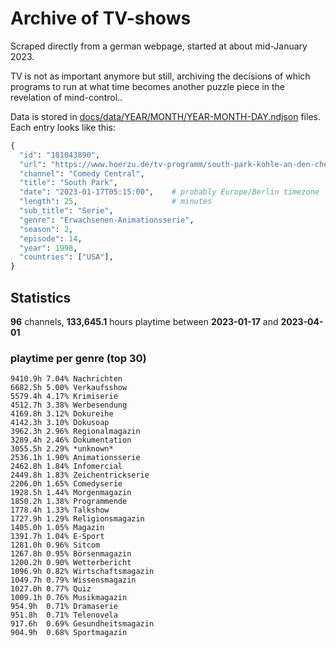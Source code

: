 # Archive of TV-shows

Scraped directly from a german webpage, started at about mid-January 2023.

TV is not as important anymore but still, archiving the decisions of which programs to run at what time
becomes another puzzle piece in the revelation of mind-control.. 

Data is stored in [docs/data/YEAR/MONTH/YEAR-MONTH-DAY.ndjson](docs/data/) files. 
Each entry looks like this:

```python
{
  "id": "181043890", 
  "url": "https://www.hoerzu.de/tv-programm/south-park-kohle-an-den-chefkoch/bid_181043890/", 
  "channel": "Comedy Central", 
  "title": "South Park", 
  "date": "2023-01-17T05:15:00",    # probably Europe/Berlin timezone 
  "length": 25,                     # minutes 
  "sub_title": "Serie", 
  "genre": "Erwachsenen-Animationsserie", 
  "season": 2, 
  "episode": 14, 
  "year": 1998, 
  "countries": ["USA"],
}
```

## Statistics

**96** channels, **133,645.1** hours playtime between **2023-01-17** and **2023-04-01**


### playtime per genre (top 30)

    9410.9h 7.04% Nachrichten
    6682.5h 5.00% Verkaufsshow
    5579.4h 4.17% Krimiserie
    4512.7h 3.38% Werbesendung
    4169.8h 3.12% Dokureihe
    4142.3h 3.10% Dokusoap
    3962.3h 2.96% Regionalmagazin
    3289.4h 2.46% Dokumentation
    3055.5h 2.29% *unknown*
    2536.1h 1.90% Animationsserie
    2462.8h 1.84% Infomercial
    2449.8h 1.83% Zeichentrickserie
    2206.0h 1.65% Comedyserie
    1928.5h 1.44% Morgenmagazin
    1850.2h 1.38% Programmende
    1778.4h 1.33% Talkshow
    1727.9h 1.29% Religionsmagazin
    1405.0h 1.05% Magazin
    1391.7h 1.04% E-Sport
    1281.0h 0.96% Sitcom
    1267.8h 0.95% Börsenmagazin
    1200.2h 0.90% Wetterbericht
    1096.9h 0.82% Wirtschaftsmagazin
    1049.7h 0.79% Wissensmagazin
    1027.0h 0.77% Quiz
    1009.1h 0.76% Musikmagazin
    954.9h  0.71% Dramaserie
    951.8h  0.71% Telenovela
    917.6h  0.69% Gesundheitsmagazin
    904.9h  0.68% Sportmagazin
